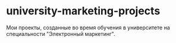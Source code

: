 # university-marketing-projects
Мои проекты, созданные во время обучения в университете на специальности "Электронный маркетинг".
